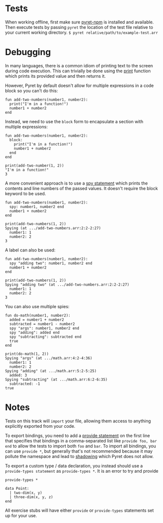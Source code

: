 # Tests

When working offline, first make sure [pyret-npm] is installed and available. Then execute tests by passing `pyret` the location of the test file relative to your current working directory.
`$ pyret relative/path/to/example-test.arr`

# Debugging

In many languages, there is a common idiom of printing text to the screen during code execution. This can trivially be done using the
[print] function which prints its provided value and then returns it.

However, Pyret by default doesn't allow for multiple expressions in a code block so you can't do this:

```pyret
fun add-two-numbers(number1, number2):
  print("I'm in a function!")
  number1 + number2
end
```

Instead, we need to use the `block` form to encapsulate a section with multiple expressions:

```pyret
fun add-two-numbers(number1, number2):
  block:
    print("I'm in a function!")
    number1 + number2
  end
end

print(add-two-number(1, 2))
"I'm in a function!"
3
```

A more convenient approach is to use a [spy statement] which prints the contents and line numbers of the passed values. It doesn't require the block keyword to be used.

```pyret
fun add-two-numbers(number1, number2):
  spy: number1, number2 end
  number1 + number2
end

print(add-two-numbers(1, 2))
Spying (at .../add-two-numbers.arr:2:2-2:27)
  number1: 1
  number2: 2
3
```

A label can also be used:

```pyret
fun add-two-numbers(number1, number2):
  spy "adding two": number1, number2 end
  number1 + number2
end

print(add-two-numbers(1, 2))
Spying "adding two" (at .../add-two-numbers.arr:2:2-2:27)
  number1: 1
  number2: 2
3
```

You can also use multiple spies:

```pyret
fun do-math(number1, number2):
  added = number1 + number2
  subtracted = number1 - number2
  spy "args": number1, number2 end
  spy "adding": added end
  spy "subtracting": subtracted end
  true
end

print(do-math(1, 2))
Spying "args" (at .../math.arr:4:2-4:36)
  number1: 1
  number2: 2
Spying "adding" (at .../math.arr:5:2-5:25)
  added: 3
Spying "subtracting" (at .../math.arr:6:2-6:35)
  subtracted: -1
true
```

# Notes

Tests on this track will `import` your file, allowing them access to anything explicitly exported from your code.

To export bindings, you need to add a [provide statement] on the first line that specifies that bindings in a comma-separated list like `provide foo, bar end` to allow the tests to import both `foo` and `bar`. To import all bindings, you can use `provide *`, but generally that's not recommended because it may pollute the namespace and lead to [shadowing] which Pyret does not allow.

To export a custom type / data declaration, you instead should use a `provide-types statement` as `provide-types *`. It is an error to try and provide

```pyret
provide-types *

data Point:
  | two-dim(x, y)
  | three-dim(x, y, z)
end
```

All exercise stubs will have either `provide` or `provide-types` statements set up for your use.

[pyret-npm]: https://npm.io/package/pyret-npm
[print]: https://pyret.org/docs/latest/_global_.html#%28part._~3cglobal~3e_print%29
[spy statement]: https://pyret.org/docs/latest/s_spies.html
[provide statement]: https://pyret.org/docs/latest/Provide_Statements.html
[shadowing]: https://pyret.org/docs/latest/Bindings.html#%28part._s~3ashadowing%29
